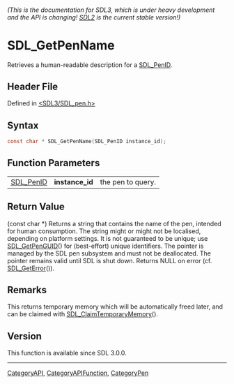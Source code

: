###### (This is the documentation for SDL3, which is under heavy development and the API is changing! [SDL2](https://wiki.libsdl.org/SDL2/) is the current stable version!)
# SDL_GetPenName

Retrieves a human-readable description for a [SDL_PenID](SDL_PenID).

## Header File

Defined in [<SDL3/SDL_pen.h>](https://github.com/libsdl-org/SDL/blob/main/include/SDL3/SDL_pen.h)

## Syntax

```c
const char * SDL_GetPenName(SDL_PenID instance_id);
```

## Function Parameters

|                        |                 |                   |
| ---------------------- | --------------- | ----------------- |
| [SDL_PenID](SDL_PenID) | **instance_id** | the pen to query. |

## Return Value

(const char *) Returns a string that contains the name of the pen, intended
for human consumption. The string might or might not be localised,
depending on platform settings. It is not guaranteed to be unique; use
[SDL_GetPenGUID](SDL_GetPenGUID)() for (best-effort) unique identifiers.
The pointer is managed by the SDL pen subsystem and must not be
deallocated. The pointer remains valid until SDL is shut down. Returns NULL
on error (cf. [SDL_GetError](SDL_GetError)()).

## Remarks

This returns temporary memory which will be automatically freed later, and
can be claimed with [SDL_ClaimTemporaryMemory](SDL_ClaimTemporaryMemory)().

## Version

This function is available since SDL 3.0.0.

----
[CategoryAPI](CategoryAPI), [CategoryAPIFunction](CategoryAPIFunction), [CategoryPen](CategoryPen)

